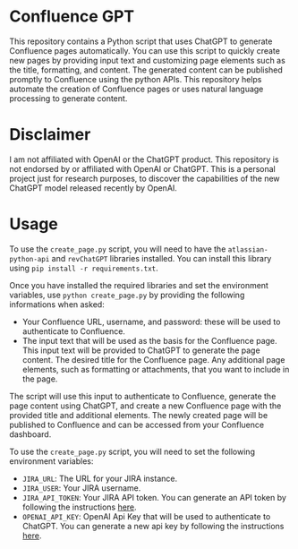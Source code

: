 # Confluence GPT
This repository contains a Python script that uses ChatGPT to generate Confluence pages automatically. You can use this script to quickly create new pages by providing input text and customizing page elements such as the title, formatting, and content. The generated content can be published promptly to Confluence using the python APIs. This repository helps automate the creation of Confluence pages or uses natural language processing to generate content.


# Disclaimer
I am not affiliated with OpenAI or the ChatGPT product. 
This repository is not endorsed by or affiliated with OpenAI or ChatGPT.
This is a personal project just for research purposes, to discover the capabilities of the new ChatGPT model released recently by OpenAI.


# Usage

To use the `create_page.py` script, you will need to have the `atlassian-python-api` and `revChatGPT` libraries installed. 
You can install this library using `pip install -r requirements.txt`.

Once you have installed the required libraries and set the environment variables, use `python create_page.py` by providing the following informations when asked:

- Your Confluence URL, username, and password: these will be used to authenticate to Confluence.
- The input text that will be used as the basis for the Confluence page. This input text will be provided to ChatGPT to generate the page content.
The desired title for the Confluence page.
Any additional page elements, such as formatting or attachments, that you want to include in the page.

The script will use this input to authenticate to Confluence, generate the page content using ChatGPT, and create a new Confluence page with the provided title and additional elements. The newly created page will be published to Confluence and can be accessed from your Confluence dashboard.

To use the `create_page.py` script, you will need to set the following environment variables:

- `JIRA_URL`: The URL for your JIRA instance.
- `JIRA_USER`: Your JIRA username.
- `JIRA_API_TOKEN`: Your JIRA API token. You can generate an API token by following the instructions [here](https://confluence.atlassian.com/cloud/api-tokens-938839638.html).
- `OPENAI_API_KEY`: OpenAI Api Key that will be used to authenticate to ChatGPT. You can generate a new api key by following the instructions [here](https://github.com/acheong08/ChatGPT).
